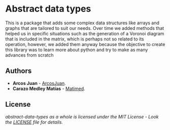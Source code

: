 # Abstract data types

This is a package that adds some complex data structures like arrays and graphs that are tailored to suit our needs. Over time we added methods that helped us in specific situations such as the generation of a Voronoi diagram that is included in the matrix, which is perhaps not so related to its operation, however, we added them anyway because the objective to create this library was to learn more about python and try to make as many advances from scratch

## Authors

* **Arcos Juan** - [ArcosJuan](https://github.com/ArcosJuan).
* **Carazo Medley Matías** - [Matimed](https://github.com/Matimed).

## License

_abstract-data-types as a whole is licensed under the MIT License - Look the [LICENSE](LICENSE) file for details._


